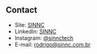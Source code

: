 <h2>Contact</h2>

- Site: [SINNC](https://sinnctech.com.br)
- LinkedIn: [SINNC](https://www.linkedin.com/company/sinnc)
- Instagram: [@sinnctech](https://www.instagram.com/sinnctech)
- E-mail: [rodrigo@sinnc.com.br](mailto:rodrigo@sinnc.com.br)

